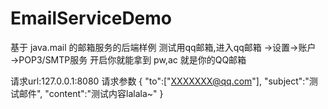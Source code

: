 # EmailServiceDemo
基于 java.mail 的邮箱服务的后端样例
测试用qq邮箱,进入qq邮箱  →设置→账户→POP3/SMTP服务 开启你就能拿到 pw,ac 就是你的QQ邮箱


请求url:127.0.0.1:8080
请求参数
{
	"to":["XXXXXXX@qq.com"],
	"subject":"测试邮件",
	"content":"测试内容lalala~"
}
